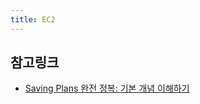 ```yaml
---
title: EC2
---
```


## 참고링크
- [Saving Plans 완전 정복: 기본 개념 이해하기](https://brunch.co.kr/@mentorsapiens/61)